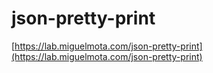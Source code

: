 # json-pretty-print

[https://lab.miguelmota.com/json-pretty-print](https://lab.miguelmota.com/json-pretty-print)
